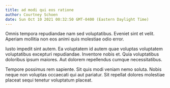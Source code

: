 ```yaml
---
title: ad modi qui eos ratione
author: Courtney Schoen
date: Sun Oct 10 2021 00:32:50 GMT-0400 (Eastern Daylight Time)
---
```

Omnis tempora repudiandae nam sed voluptatibus. Eveniet sint et velit. Aperiam mollitia non eos animi quis molestiae odio error.

 Iusto impedit sint autem. Ea voluptatem id autem quae voluptas voluptatem voluptatibus excepturi repudiandae. Inventore nobis et. Quia voluptatibus doloribus ipsum maiores. Aut dolorem repellendus cumque necessitatibus.

 Tempore possimus rem sapiente. Sit quis modi veniam nemo soluta. Nobis neque non voluptas occaecati qui aut pariatur. Sit repellat dolores molestiae placeat sequi tenetur voluptatum placeat.